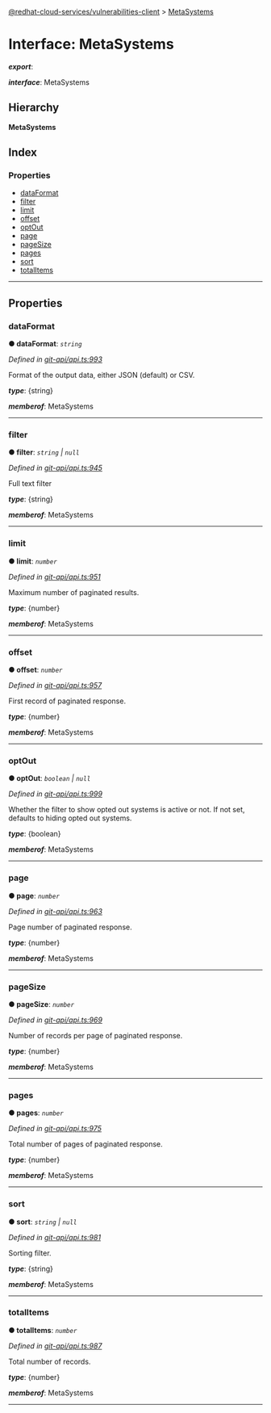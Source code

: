 [@redhat-cloud-services/vulnerabilities-client](../README.md) > [MetaSystems](../interfaces/metasystems.md)

# Interface: MetaSystems

*__export__*: 

*__interface__*: MetaSystems

## Hierarchy

**MetaSystems**

## Index

### Properties

* [dataFormat](metasystems.md#dataformat)
* [filter](metasystems.md#filter)
* [limit](metasystems.md#limit)
* [offset](metasystems.md#offset)
* [optOut](metasystems.md#optout)
* [page](metasystems.md#page)
* [pageSize](metasystems.md#pagesize)
* [pages](metasystems.md#pages)
* [sort](metasystems.md#sort)
* [totalItems](metasystems.md#totalitems)

---

## Properties

<a id="dataformat"></a>

###  dataFormat

**● dataFormat**: *`string`*

*Defined in [git-api/api.ts:993](https://github.com/karelhala/javascript-clients/blob/master/packages/vulnerabilities/git-api/api.ts#L993)*

Format of the output data, either JSON (default) or CSV.

*__type__*: {string}

*__memberof__*: MetaSystems

___
<a id="filter"></a>

###  filter

**● filter**: *`string` \| `null`*

*Defined in [git-api/api.ts:945](https://github.com/karelhala/javascript-clients/blob/master/packages/vulnerabilities/git-api/api.ts#L945)*

Full text filter

*__type__*: {string}

*__memberof__*: MetaSystems

___
<a id="limit"></a>

###  limit

**● limit**: *`number`*

*Defined in [git-api/api.ts:951](https://github.com/karelhala/javascript-clients/blob/master/packages/vulnerabilities/git-api/api.ts#L951)*

Maximum number of paginated results.

*__type__*: {number}

*__memberof__*: MetaSystems

___
<a id="offset"></a>

###  offset

**● offset**: *`number`*

*Defined in [git-api/api.ts:957](https://github.com/karelhala/javascript-clients/blob/master/packages/vulnerabilities/git-api/api.ts#L957)*

First record of paginated response.

*__type__*: {number}

*__memberof__*: MetaSystems

___
<a id="optout"></a>

###  optOut

**● optOut**: *`boolean` \| `null`*

*Defined in [git-api/api.ts:999](https://github.com/karelhala/javascript-clients/blob/master/packages/vulnerabilities/git-api/api.ts#L999)*

Whether the filter to show opted out systems is active or not. If not set, defaults to hiding opted out systems.

*__type__*: {boolean}

*__memberof__*: MetaSystems

___
<a id="page"></a>

###  page

**● page**: *`number`*

*Defined in [git-api/api.ts:963](https://github.com/karelhala/javascript-clients/blob/master/packages/vulnerabilities/git-api/api.ts#L963)*

Page number of paginated response.

*__type__*: {number}

*__memberof__*: MetaSystems

___
<a id="pagesize"></a>

###  pageSize

**● pageSize**: *`number`*

*Defined in [git-api/api.ts:969](https://github.com/karelhala/javascript-clients/blob/master/packages/vulnerabilities/git-api/api.ts#L969)*

Number of records per page of paginated response.

*__type__*: {number}

*__memberof__*: MetaSystems

___
<a id="pages"></a>

###  pages

**● pages**: *`number`*

*Defined in [git-api/api.ts:975](https://github.com/karelhala/javascript-clients/blob/master/packages/vulnerabilities/git-api/api.ts#L975)*

Total number of pages of paginated response.

*__type__*: {number}

*__memberof__*: MetaSystems

___
<a id="sort"></a>

###  sort

**● sort**: *`string` \| `null`*

*Defined in [git-api/api.ts:981](https://github.com/karelhala/javascript-clients/blob/master/packages/vulnerabilities/git-api/api.ts#L981)*

Sorting filter.

*__type__*: {string}

*__memberof__*: MetaSystems

___
<a id="totalitems"></a>

###  totalItems

**● totalItems**: *`number`*

*Defined in [git-api/api.ts:987](https://github.com/karelhala/javascript-clients/blob/master/packages/vulnerabilities/git-api/api.ts#L987)*

Total number of records.

*__type__*: {number}

*__memberof__*: MetaSystems

___

